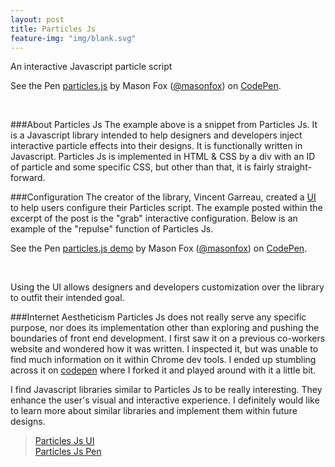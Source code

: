 ```yaml
---
layout: post
title: Particles Js
feature-img: "img/blank.svg"
---
```


An interactive Javascript particle script
<p data-height="268" data-theme-id="0" data-slug-hash="OVeYrz" data-default-tab="result" data-user="masonfox" class='codepen'>See the Pen <a href='http://codepen.io/masonfox/pen/OVeYrz/'>particles.js</a> by Mason Fox (<a href='http://codepen.io/masonfox'>@masonfox</a>) on <a href='http://codepen.io'>CodePen</a>.</p>
<script async src="//assets.codepen.io/assets/embed/ei.js"></script><br>

###About Particles Js
The example above is a snippet from Particles Js. It is a Javascript library intended to help designers and developers inject interactive particle effects into their designs. It is functionally written in Javascript. Particles Js is implemented in HTML & CSS by a div with an ID of particle and some specific CSS, but other than that, it is fairly straight-forward.

###Configuration
The creator of the library, Vincent Garreau, created a [UI](http://vincentgarreau.com/particles.js/) to help users configure their Particles script. The example posted within the excerpt of the post is the "grab" interactive configuration. Below is an example of the "repulse" function of Particles Js.

<p data-height="268" data-theme-id="0" data-slug-hash="OVKpqM" data-default-tab="result" data-user="masonfox" class='codepen'>See the Pen <a href='http://codepen.io/masonfox/pen/OVKpqM/'>particles.js demo</a> by Mason Fox (<a href='http://codepen.io/masonfox'>@masonfox</a>) on <a href='http://codepen.io'>CodePen</a>.</p>
<script async src="//assets.codepen.io/assets/embed/ei.js"></script><br>

Using the UI allows designers and developers customization over the library to outfit their intended goal.

###Internet Aestheticism
Particles Js does not really serve any specific purpose, nor does its implementation other than exploring and pushing the boundaries of front end development. I first saw it on a previous co-workers website and wondered how it was written. I inspected it, but was unable to find much information on it within Chrome dev tools. I ended up stumbling across it on [codepen](http://codepen.io/VincentGarreau/pen/pnlso) where I forked it and played around with it a little bit.

I find Javascript libraries similar to Particles Js to be really interesting. They enhance the user's visual and interactive experience. I definitely would like to learn more about similar libraries and implement them within future designs.

> [Particles Js UI](http://vincentgarreau.com/particles.js/)<br>
  [Particles Js Pen](http://codepen.io/VincentGarreau/pen/pnlso)
